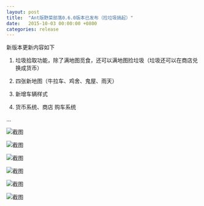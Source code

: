 ```yaml
---
layout: post
title:  "Ant版野菜部落0.6.0版本已发布（捡垃圾搞起）"
date:   2015-10-03 00:00:00 +0800
categories: release
---
```


新版本更新内容如下

1. 垃圾拾取功能，除了满地图觅食，还可以满地图捡垃圾（垃圾还可以在商店兑换成货币）

2. 四张新地图（牛拉车、鸡舍、鬼屋、雨天）

3. 新增车辆样式

4. 货币系统、商店 购车系统

...

![截图](http://yecai-blog.bceimg.com/images/0_6_0/0.jpg)

![截图](http://yecai-blog.bceimg.com/images/0_6_0/1.jpg)

![截图](http://yecai-blog.bceimg.com/images/0_6_0/2.jpg)

![截图](http://yecai-blog.bceimg.com/images/0_6_0/3.jpg)

![截图](http://yecai-blog.bceimg.com/images/0_6_0/4.jpg)

![截图](http://yecai-blog.bceimg.com/images/0_6_0/5.jpg)

